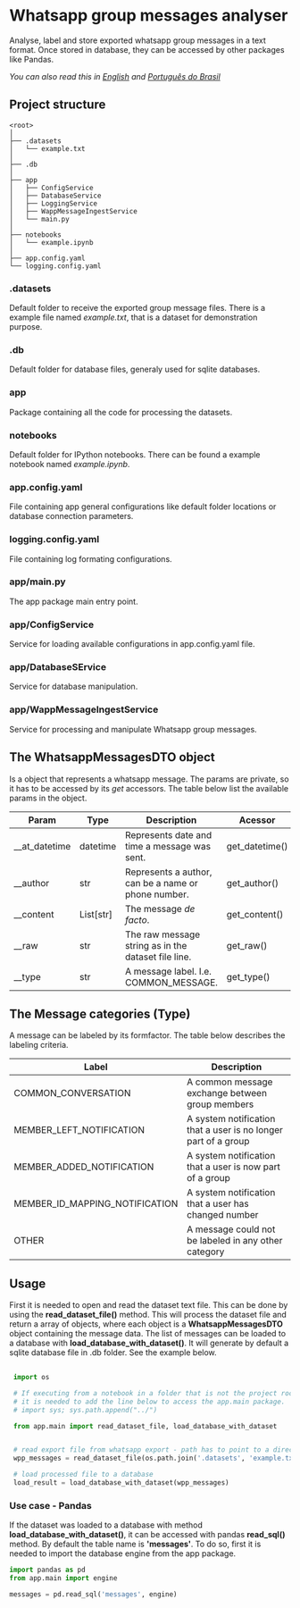 # Whatsapp group messages analyser
Analyse, label and store exported whatsapp group messages in a text format. 
Once stored in database, they can be accessed by other packages like Pandas.

_You can also read this in [English](readme.md) and [Português do Brasil](readme.pt.md)_

## Project structure
```
<root>
│
├── .datasets
│   └── example.txt
│
├── .db
│
├── app
│   ├── ConfigService
│   ├── DatabaseService
│   ├── LoggingService
│   ├── WappMessageIngestService
│   └── main.py
│
├── notebooks
│   └── example.ipynb
│
├── app.config.yaml
└── logging.config.yaml
```

### .datasets
  Default folder to receive the exported group message files. There is a example file named _example.txt_, that is a dataset for demonstration purpose.

### .db 
  Default folder for database files, generaly used for sqlite databases.

### app
  Package containing all the code for processing the datasets. 

### notebooks 
  Default folder for IPython notebooks. There can be found a example notebook named _example.ipynb_.

### app.config.yaml
  File containing app general configurations like default folder locations or database connection parameters.

### logging.config.yaml
  File containing log formating configurations.

### app/main.py
  The app package main entry point.

### app/ConfigService
  Service for loading available configurations in app.config.yaml file.

### app/DatabaseSErvice
  Service for database manipulation.

### app/WappMessageIngestService
  Service for processing and manipulate Whatsapp group messages.

## The WhatsappMessagesDTO object
  Is a object that represents a whatsapp message. The params are private, so it has to be accessed by its _get_ accessors. The table below list the available params in the object.

  | Param | Type | Description | Acessor |
  | ---- | ----- | --- | --- |
  | __at_datetime | datetime | Represents date and time a message was sent. | get_datetime() |
  | __author | str | Represents a author, can be a name or phone number. | get_author() |
  | __content | List[str] | The message _de facto_. | get_content() |
  | __raw | str | The raw message string as in the dataset file line. | get_raw() |
  | __type | str | A message label. I.e. COMMON_MESSAGE.| get_type() |

## The Message categories (Type)
  A message can be labeled by its formfactor. The table below describes the labeling criteria.

  | Label | Description |
  | --- | --- |
  | COMMON_CONVERSATION | A common message exchange between group members |
  | MEMBER_LEFT_NOTIFICATION | A system notification that a user is no longer part of a group | 
  | MEMBER_ADDED_NOTIFICATION | A system notification that a user is now part of a group | 
  | MEMBER_ID_MAPPING_NOTIFICATION | A system notification that a user has changed number | 
  | OTHER | A message could not be labeled in any other category |


## Usage

  First it is needed to open and read the dataset text file. This can be done by using the __read_dataset_file()__ method. This will process the dataset file and return a array of objects, where each object is a __WhatsappMessagesDTO__ object containing the message data. The list of messages can be loaded to a database with __load_database_with_dataset()__. It will generate by default a sqlite database file in .db folder. See the example below.
 
 ```python
  
  import os

  # If executing from a notebook in a folder that is not the project root
  # it is needed to add the line below to access the app.main package.
  # import sys; sys.path.append("../")

  from app.main import read_dataset_file, load_database_with_dataset


  # read export file from whatsapp export - path has to point to a directory or file inside project
  wpp_messages = read_dataset_file(os.path.join('.datasets', 'example.txt'))

  # load processed file to a database
  load_result = load_database_with_dataset(wpp_messages)
 ```
  ### Use case - Pandas
  If the dataset was loaded to a database with method __load_database_with_dataset()__, it can be accessed with pandas __read_sql()__ method. By default the table name is __'messages'__. To do so, first it is needed to import the database engine from the app package.

  ```python 
  import pandas as pd
  from app.main import engine
  
  messages = pd.read_sql('messages', engine)

  ```
